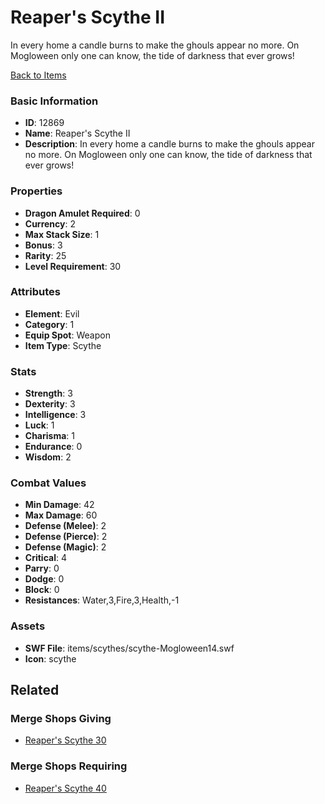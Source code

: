 # Reaper's Scythe II

In every home a candle burns to make the ghouls appear no more. On Mogloween only one can know, the tide of darkness that ever grows! 

[Back to Items](../items.md)

### Basic Information

- **ID**: 12869
- **Name**: Reaper&#039;s Scythe II
- **Description**: In every home a candle burns to make the ghouls appear no more. On Mogloween only one can know, the tide of darkness that ever grows! 

### Properties

- **Dragon Amulet Required**: 0
- **Currency**: 2
- **Max Stack Size**: 1
- **Bonus**: 3
- **Rarity**: 25
- **Level Requirement**: 30

### Attributes

- **Element**: Evil
- **Category**: 1
- **Equip Spot**: Weapon
- **Item Type**: Scythe

### Stats

- **Strength**: 3
- **Dexterity**: 3
- **Intelligence**: 3
- **Luck**: 1
- **Charisma**: 1
- **Endurance**: 0
- **Wisdom**: 2

### Combat Values

- **Min Damage**: 42
- **Max Damage**: 60
- **Defense (Melee)**: 2
- **Defense (Pierce)**: 2
- **Defense (Magic)**: 2
- **Critical**: 4
- **Parry**: 0
- **Dodge**: 0
- **Block**: 0
- **Resistances**: Water,3,Fire,3,Health,-1

### Assets

- **SWF File**: items/scythes/scythe-Mogloween14.swf
- **Icon**: scythe

## Related

### Merge Shops Giving

- [Reaper's Scythe 30](../merge-shops/228-reaper-s-scythe-30.md)

### Merge Shops Requiring

- [Reaper's Scythe 40](../merge-shops/229-reaper-s-scythe-40.md)


